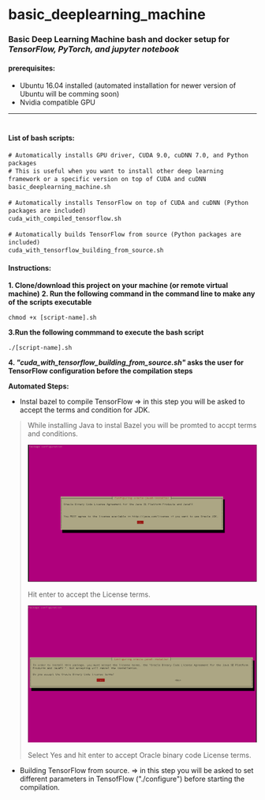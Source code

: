 # basic_deeplearning_machine
### Basic **Deep Learning Machine** bash and docker setup for *TensorFlow, PyTorch, and jupyter notebook*


#### prerequisites:
* Ubuntu 16.04  installed (automated installation for newer version of Ubuntu will be comming soon)
* Nvidia compatible GPU 
-----------
#

#### List of bash scripts:
```
# Automatically installs GPU driver, CUDA 9.0, cuDNN 7.0, and Python packages
# This is useful when you want to install other deep learning framework or a specific version on top of CUDA and cuDNN 
basic_deeplearning_machine.sh

# Automatically installs TensorFlow on top of CUDA and cuDNN (Python packages are included)
cuda_with_compiled_tensorflow.sh

# Automatically builds TensorFlow from source (Python packages are included)
cuda_with_tensorflow_building_from_source.sh
```

#### Instructions:

**1. Clone/download this project on your machine (or remote virtual machine)**
**2. Run the following command in the command line to make any of the scripts executable** 

```console
chmod +x [script-name].sh
```
**3.Run the following commmand to execute the bash script**

```console
./[script-name].sh
```
**4. _"cuda_with_tensorflow_building_from_source.sh"_ asks the user for TensorFlow configuration before the compilation steps**

**Automated Steps:**

* Instal bazel to compile TensorFlow => in this step you will be asked to accept the terms and condition for JDK.

> While installing Java to instal Bazel you will be promted to accpt terms and conditions.
> 
> ![java1](/images/java_binary_1.png)
> 
> Hit enter to accept the License terms.
> 
> ![java2](/images/java_binary_2.png)
> 
> Select Yes and hit enter to accept Oracle binary code License terms.

* Building TensorFlow from source. => in this step you will be asked to set different parameters in TensofFlow ("./configure") before starting the compilation.   

